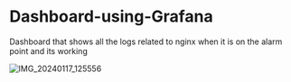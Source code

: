 # Dashboard-using-Grafana
Dashboard that shows all the logs related to nginx when it is on the alarm point and its working

![IMG_20240117_125556](https://github.com/Itzzmanish0726/Dashboard-using-Grafana/assets/83570196/4d4f4565-89e2-4846-bfba-800ddadcc213)
